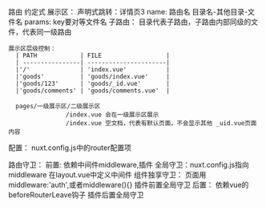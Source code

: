 路由
  约定式
    展示区： <nuxt/>
    声明式跳转：<nuxt-link :to="{ name: 'goods-id', params: { id: 3 }, query: { a: 1, b: 2 } }">详情页3</nuxt-link>
      name: 路由名 目录名-其他目录-文件名
      params: key要对等文件名
    子路由：
      目录代表子路由，子路由内部同级的文件，代表同一级路由

    展示区层级控制：
      | PATH            | FILE                  |
      | ----------------| ----------------------|
      |'/'              | 'index.vue'           |
      |'goods'          | 'goods/index.vue'     |
      |'goods/123'      | 'goods/_id.vue'       |
      |'goods/comments' | 'goods/comments.vue'  |

      pages/一级展示区/二级展示区
                    /index.vue 会在一级展示区展示
                    /index.vue 空文档，代表有默认页面，不会显示其他 _uid.vue页面内容
  配置： nuxt.config.js中的router配置项

  路由守卫：
    前置:
      依赖中间件middleware,插件
      全局守卫：nuxt.config.js指向middleware
              在layout.vue中定义中间件
      组件独享守卫：
              页面用middleware:'auth',或者middleware(){}
      插件前置全局守卫
    后置：
      依赖vue的beforeRouterLeave钩子
      插件后置全局守卫
